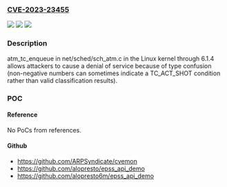 ### [CVE-2023-23455](https://cve.mitre.org/cgi-bin/cvename.cgi?name=CVE-2023-23455)
![](https://img.shields.io/static/v1?label=Product&message=n%2Fa&color=blue)
![](https://img.shields.io/static/v1?label=Version&message=n%2Fa&color=blue)
![](https://img.shields.io/static/v1?label=Vulnerability&message=n%2Fa&color=brighgreen)

### Description

atm_tc_enqueue in net/sched/sch_atm.c in the Linux kernel through 6.1.4 allows attackers to cause a denial of service because of type confusion (non-negative numbers can sometimes indicate a TC_ACT_SHOT condition rather than valid classification results).

### POC

#### Reference
No PoCs from references.

#### Github
- https://github.com/ARPSyndicate/cvemon
- https://github.com/alopresto/epss_api_demo
- https://github.com/alopresto6m/epss_api_demo

